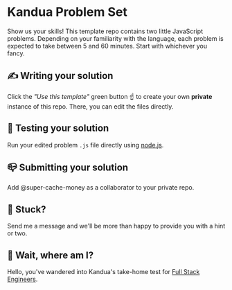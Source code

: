 # Kandua Problem Set 
Show us your skills! This template repo contains two little JavaScript problems.
Depending on your familiarity with the language, each problem is expected to take between 5 and 60 minutes.
Start with whichever you fancy.

## ✍️ Writing your solution
Click the _"Use this template"_ green button ☝️ to create your own **private** instance of this repo. There, you can edit the files directly.

## 🧪 Testing your solution
Run your edited problem `.js` file directly using [node.js](https://nodejs.org/en/download/).

## 📪 Submitting your solution
Add @super-cache-money as a collaborator to your private repo.

## 🤔 Stuck?
Send me a message and we'll be more than happy to provide you with a hint or two.

## 🥴 Wait, where am I?
Hello, you've wandered into Kandua's take-home test for [Full Stack Engineers](https://www.notion.so/kandua/Full-Stack-Engineer-3b1d7d29525145fca5f2dc16b6e30dd2).
